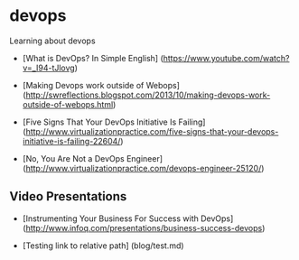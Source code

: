 devops
======

Learning about devops

* [What is DevOps? In Simple English] (https://www.youtube.com/watch?v=_I94-tJlovg)

* [Making Devops work outside of Webops] (http://swreflections.blogspot.com/2013/10/making-devops-work-outside-of-webops.html)

* [Five Signs That Your DevOps Initiative Is Failing] (http://www.virtualizationpractice.com/five-signs-that-your-devops-initiative-is-failing-22604/)

* [No, You Are Not a DevOps Engineer] (http://www.virtualizationpractice.com/devops-engineer-25120/)

Video Presentations
-------------------

* [Instrumenting Your Business For Success with DevOps] (http://www.infoq.com/presentations/business-success-devops)

* [Testing link to relative path] (blog/test.md)
